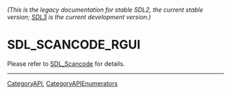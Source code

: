 ###### (This is the legacy documentation for stable SDL2, the current stable version; [SDL3](https://wiki.libsdl.org/SDL3/) is the current development version.)
# SDL_SCANCODE_RGUI

Please refer to [SDL_Scancode](SDL_Scancode) for details.

----
[CategoryAPI](CategoryAPI), [CategoryAPIEnumerators](CategoryAPIEnumerators)

